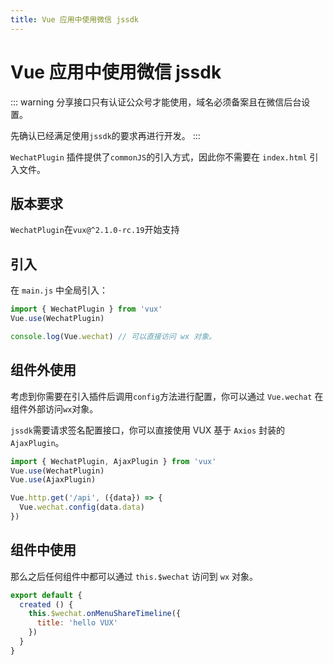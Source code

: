 ```yaml
---
title: Vue 应用中使用微信 jssdk
---
```


# Vue 应用中使用微信 jssdk

::: warning
分享接口只有认证公众号才能使用，域名必须备案且在微信后台设置。

先确认已经满足使用`jssdk`的要求再进行开发。
:::

`WechatPlugin` 插件提供了`commonJS`的引入方式，因此你不需要在 `index.html` 引入文件。

## 版本要求

`WechatPlugin`在`vux@^2.1.0-rc.19`开始支持

## 引入

在 `main.js` 中全局引入：

``` js
import { WechatPlugin } from 'vux'
Vue.use(WechatPlugin)

console.log(Vue.wechat) // 可以直接访问 wx 对象。
```

## 组件外使用

考虑到你需要在引入插件后调用`config`方法进行配置，你可以通过 `Vue.wechat` 在组件外部访问`wx`对象。 

`jssdk`需要请求签名配置接口，你可以直接使用 VUX 基于 `Axios` 封装的 `AjaxPlugin`。

``` js
import { WechatPlugin, AjaxPlugin } from 'vux'
Vue.use(WechatPlugin)
Vue.use(AjaxPlugin)

Vue.http.get('/api', ({data}) => {
  Vue.wechat.config(data.data)
})
```

## 组件中使用

那么之后任何组件中都可以通过 `this.$wechat` 访问到 `wx` 对象。

``` js
export default {
  created () {
    this.$wechat.onMenuShareTimeline({
      title: 'hello VUX'
    })
  }
}
```